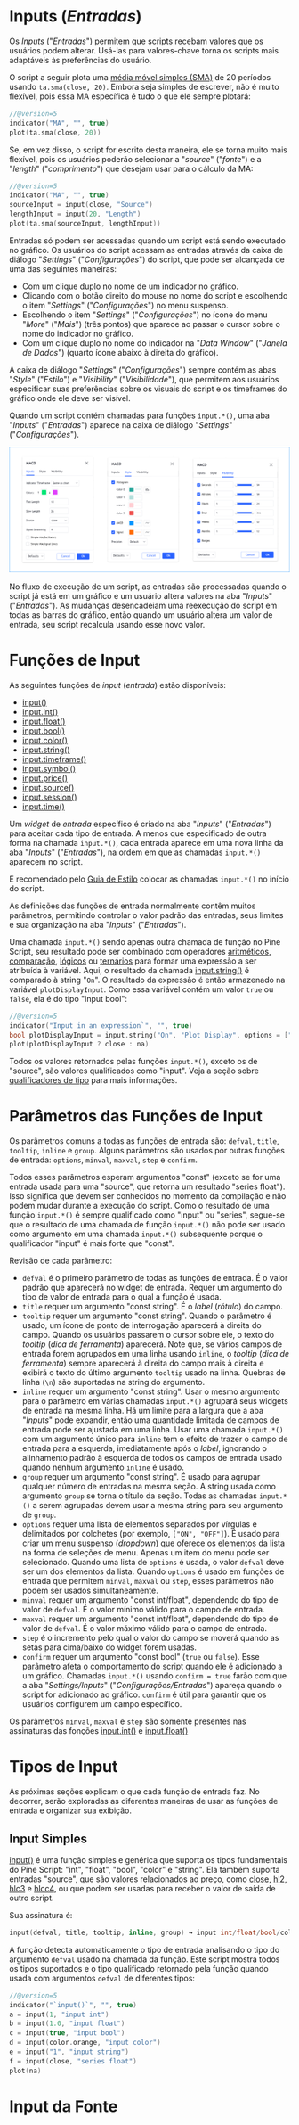 
# Inputs (_Entradas_)

Os _Inputs_ ("_Entradas_") permitem que scripts recebam valores que os usuários podem alterar. Usá-las para valores-chave torna os scripts mais adaptáveis às preferências do usuário.

O script a seguir plota uma [média móvel simples (SMA)](https://br.tradingview.com/support/solutions/43000502589) de 20 períodos usando `ta.sma(close, 20)`. Embora seja simples de escrever, não é muito flexível, pois essa MA específica é tudo o que ele sempre plotará:

```c
//@version=5
indicator("MA", "", true)
plot(ta.sma(close, 20))
```

Se, em vez disso, o script for escrito desta maneira, ele se torna muito mais flexível, pois os usuários poderão selecionar a "_source_" ("_fonte_") e a "_length_" ("_comprimento_") que desejam usar para o cálculo da MA:

```c
//@version=5
indicator("MA", "", true)
sourceInput = input(close, "Source")
lengthInput = input(20, "Length")
plot(ta.sma(sourceInput, lengthInput))
```

Entradas só podem ser acessadas quando um script está sendo executado no gráfico. Os usuários do script acessam as entradas através da caixa de diálogo "_Settings_" ("_Configurações_") do script, que pode ser alcançada de uma das seguintes maneiras:

- Com um clique duplo no nome de um indicador no gráfico.
- Clicando com o botão direito do mouse no nome do script e escolhendo o item "_Settings_" ("_Configurações_") no menu suspenso.
- Escolhendo o item "_Settings_" ("_Configurações_") no ícone do menu "_More_" ("_Mais_") (três pontos) que aparece ao passar o cursor sobre o nome do indicador no gráfico.
- Com um clique duplo no nome do indicador na "_Data Window_" ("_Janela de Dados_") (quarto ícone abaixo à direita do gráfico).

A caixa de diálogo "_Settings_" ("_Configurações_") sempre contém as abas "_Style_" ("_Estilo_") e "_Visibility_" ("_Visibilidade_"), que permitem aos usuários especificar suas preferências sobre os visuais do script e os timeframes do gráfico onde ele deve ser visível.

Quando um script contém chamadas para funções `input.*()`, uma aba "_Inputs_" ("_Entradas_") aparece na caixa de diálogo "_Settings_" ("_Configurações_").

![Inputs](./imgs/Inputs-Introduction-1.png)

No fluxo de execução de um script, as entradas são processadas quando o script já está em um gráfico e um usuário altera valores na aba "_Inputs_" ("_Entradas_"). As mudanças desencadeiam uma reexecução do script em todas as barras do gráfico, então quando um usuário altera um valor de entrada, seu script recalcula usando esse novo valor.


# Funções de Input

As seguintes funções de _input_ (_entrada_) estão disponíveis:

- [input()](https://br.tradingview.com/pine-script-reference/v5/#fun_input)
- [input.int()](https://br.tradingview.com/pine-script-reference/v5/#fun_input{dot}int)
- [input.float()](https://br.tradingview.com/pine-script-reference/v5/#fun_input{dot}float)
- [input.bool()](https://br.tradingview.com/pine-script-reference/v5/#fun_input{dot}bool)
- [input.color()](https://br.tradingview.com/pine-script-reference/v5/#fun_input{dot}color)
- [input.string()](https://br.tradingview.com/pine-script-reference/v5/#fun_input{dot}string)
- [input.timeframe()](https://br.tradingview.com/pine-script-reference/v5/#fun_input{dot}timeframe)
- [input.symbol()](https://br.tradingview.com/pine-script-reference/v5/#fun_input{dot}symbol)
- [input.price()](https://br.tradingview.com/pine-script-reference/v5/#fun_input{dot}price)
- [input.source()](https://br.tradingview.com/pine-script-reference/v5/#fun_input{dot}source)
- [input.session()](https://br.tradingview.com/pine-script-reference/v5/#fun_input{dot}session)
- [input.time()](https://br.tradingview.com/pine-script-reference/v5/#fun_input{dot}time)

Um _widget_ de _entrada_ específico é criado na aba "_Inputs_" ("_Entradas_") para aceitar cada tipo de entrada. A menos que especificado de outra forma na chamada `input.*()`, cada entrada aparece em uma nova linha da aba "_Inputs_" ("_Entradas_"), na ordem em que as chamadas `input.*()` aparecem no script.

É recomendado pelo [Guia de Estilo](./000_style_guide.md) colocar as chamadas `input.*()` no início do script.

As definições das funções de entrada normalmente contêm muitos parâmetros, permitindo controlar o valor padrão das entradas, seus limites e sua organização na aba "_Inputs_" ("_Entradas_").

Uma chamada `input.*()` sendo apenas outra chamada de função no Pine Script, seu resultado pode ser combinado com operadores [aritméticos](./04_05_operadores.md#operadores-aritméticos), [comparação](./04_05_operadores.md#operadores-de-comparação), [lógicos](./04_05_operadores.md#operadores-lógicos) ou [ternários](./04_05_operadores.md#operador-ternário-) para formar uma expressão a ser atribuída à variável. Aqui, o resultado da chamada [input.string()](https://br.tradingview.com/pine-script-reference/v5/#fun_input{dot}string) é comparado à string "`On`". O resultado da expressão é então armazenado na variável `plotDisplayInput`. Como essa variável contém um valor `true` ou `false`, ela é do tipo "input bool":

```c
//@version=5
indicator("Input in an expression`", "", true)
bool plotDisplayInput = input.string("On", "Plot Display", options = ["On", "Off"]) == "On"
plot(plotDisplayInput ? close : na)
```

Todos os valores retornados pelas funções `input.*()`, exceto os de "source", são valores qualificados como "input". Veja a seção sobre [qualificadores de tipo](./04_09_tipagem_do_sistema.md#qualificadores) para mais informações.


# Parâmetros das Funções de Input

Os parâmetros comuns a todas as funções de entrada são: `defval`, `title`, `tooltip`, `inline` e `group`. Alguns parâmetros são usados por outras funções de entrada: `options`, `minval`, `maxval`, `step` e `confirm`.

Todos esses parâmetros esperam argumentos "const" (exceto se for uma entrada usada para uma "source", que retorna um resultado "series float"). Isso significa que devem ser conhecidos no momento da compilação e não podem mudar durante a execução do script. Como o resultado de uma função `input.*()` é sempre qualificado como "input" ou "series", segue-se que o resultado de uma chamada de função `input.*()` não pode ser usado como argumento em uma chamada `input.*()` subsequente porque o qualificador "input" é mais forte que "const".

Revisão de cada parâmetro:

- `defval` é o primeiro parâmetro de todas as funções de entrada. É o valor padrão que aparecerá no widget de entrada. Requer um argumento do tipo de valor de entrada para o qual a função é usada.
- `title` requer um argumento "const string". É o _label_ (_rótulo_) do campo.
- `tooltip` requer um argumento "const string". Quando o parâmetro é usado, um ícone de ponto de interrogação aparecerá à direita do campo. Quando os usuários passarem o cursor sobre ele, o texto do _tooltip_ (_dica de ferramenta_) aparecerá. Note que, se vários campos de entrada forem agrupados em uma linha usando `inline`, o _tooltip_ (_dica de ferramenta_) sempre aparecerá à direita do campo mais à direita e exibirá o texto do último argumento `tooltip` usado na linha. Quebras de linha (`\n`) são suportadas na string do argumento.
- `inline` requer um argumento "const string". Usar o mesmo argumento para o parâmetro em várias chamadas `input.*()` agrupará seus widgets de entrada na mesma linha. Há um limite para a largura que a aba "_Inputs_" pode expandir, então uma quantidade limitada de campos de entrada pode ser ajustada em uma linha. Usar uma chamada `input.*()` com um argumento único para `inline` tem o efeito de trazer o campo de entrada para a esquerda, imediatamente após o _label_, ignorando o alinhamento padrão à esquerda de todos os campos de entrada usado quando nenhum argumento `inline` é usado.
- `group` requer um argumento "const string". É usado para agrupar qualquer número de entradas na mesma seção. A string usada como argumento `group` se torna o título da seção. Todas as chamadas `input.*()` a serem agrupadas devem usar a mesma string para seu argumento de `group`.
- `options` requer uma lista de elementos separados por vírgulas e delimitados por colchetes (por exemplo, `["ON", "OFF"]`). É usado para criar um menu suspenso (_dropdown_) que oferece os elementos da lista na forma de seleções de menu. Apenas um item do menu pode ser selecionado. Quando uma lista de `options` é usada, o valor `defval` deve ser um dos elementos da lista. Quando `options` é usado em funções de entrada que permitem `minval`, `maxval` ou `step`, esses parâmetros não podem ser usados simultaneamente.
- `minval` requer um argumento "const int/float", dependendo do tipo de valor de `defval`. É o valor mínimo válido para o campo de entrada.
- `maxval` requer um argumento "const int/float", dependendo do tipo de valor de `defval`. É o valor máximo válido para o campo de entrada.
- `step` é o incremento pelo qual o valor do campo se moverá quando as setas para cima/baixo do widget forem usadas.
- `confirm` requer um argumento "const bool" (`true` ou `false`). Esse parâmetro afeta o comportamento do script quando ele é adicionado a um gráfico. Chamadas `input.*()` usando `confirm = true` farão com que a aba "_Settings/Inputs_" ("_Configurações/Entradas_") apareça quando o script for adicionado ao gráfico. `confirm` é útil para garantir que os usuários configurem um campo específico.

Os parâmetros `minval`, `maxval` e `step` são somente presentes nas assinaturas das fonções [input.int()](https://br.tradingview.com/pine-script-reference/v5/#fun_input{dot}int) e [input.float()](https://br.tradingview.com/pine-script-reference/v5/#fun_input{dot}float)


# Tipos de Input

As próximas seções explicam o que cada função de entrada faz. No decorrer, serão exploradas as diferentes maneiras de usar as funções de entrada e organizar sua exibição.

## Input Simples

[input()](https://br.tradingview.com/pine-script-reference/v5/#fun_input) é uma função simples e genérica que suporta os tipos fundamentais do Pine Script: "int", "float", "bool", "color" e "string". Ela também suporta entradas "source", que são valores relacionados ao preço, como [close](https://br.tradingview.com/pine-script-reference/v5/#var_close), [hl2](https://br.tradingview.com/pine-script-reference/v5/#hl2), [hlc3](https://br.tradingview.com/pine-script-reference/v5/#var_hlc3) e [hlcc4](https://br.tradingview.com/pine-script-reference/v5/#var_hlcc4), ou que podem ser usadas para receber o valor de saída de outro script.

Sua assinatura é:

```c
input(defval, title, tooltip, inline, group) → input int/float/bool/color/string | series float
```

A função detecta automaticamente o tipo de entrada analisando o tipo do argumento `defval` usado na chamada da função. Este script mostra todos os tipos suportados e o tipo qualificado retornado pela função quando usada com argumentos `defval` de diferentes tipos:

```c
//@version=5
indicator("`input()`", "", true)
a = input(1, "input int")
b = input(1.0, "input float")
c = input(true, "input bool")
d = input(color.orange, "input color")
e = input("1", "input string")
f = input(close, "series float")
plot(na)
```


# Input da Fonte
